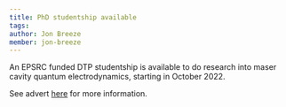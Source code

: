 ```yaml
---
title: PhD studentship available
tags:
author: Jon Breeze
member: jon-breeze
---
```


An EPSRC funded DTP studentship is available to do research into maser cavity quantum electrodynamics, starting in October 2022.

See advert [here](https://www.jobs.ac.uk/job/CQV232/epsrc-phd-studentship-in-maser-cavity-quantum-electrodynamics) for more information.
